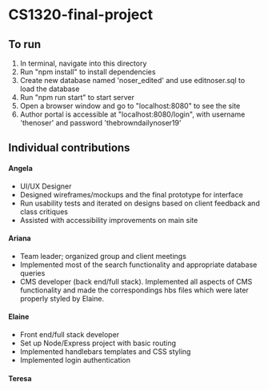# CS1320-final-project

## To run

1. In terminal, navigate into this directory
2. Run "npm install" to install dependencies
3. Create new database named 'noser_edited' and use editnoser.sql to load the database
4. Run "npm run start" to start server
5. Open a browser window and go to "localhost:8080" to see the site
6. Author portal is accessible at "localhost:8080/login", with username 'thenoser' and password 'thebrowndailynoser19'

## Individual contributions

#### Angela
- UI/UX Designer
- Designed wireframes/mockups and the final prototype for interface
- Run usability tests and iterated on designs based on client feedback and class critiques
- Assisted with accessibility improvements on main site

#### Ariana
- Team leader; organized group and client meetings
- Implemented most of the search functionality and appropriate database queries
- CMS developer (back end/full stack). Implemented all aspects of CMS functionality and made the correspondings hbs files which were later properly styled by Elaine.

#### Elaine
- Front end/full stack developer
- Set up Node/Express project with basic routing
- Implemented handlebars templates and CSS styling
- Implemented login authentication

#### Teresa
